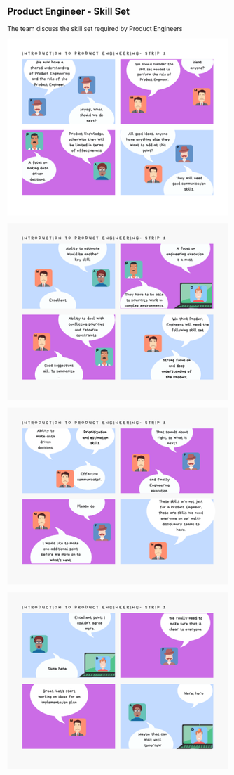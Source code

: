 ## Product Engineer - Skill Set

The team discuss the skill set required by Product Engineers

![](assets/intro-pe-strip1-page1.png)

![](assets/intro-pe-strip1-page2.png)

![](assets/intro-pe-strip1-page3.png)

![](assets/intro-pe-strip1-page4.png)